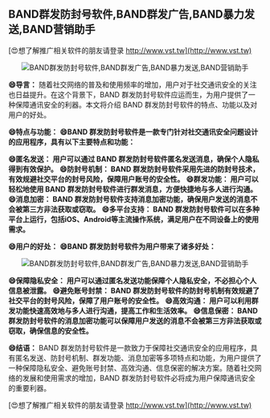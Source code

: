 ## **BAND群发防封号软件,BAND群发广告,BAND暴力发送,BAND营销助手**

[😍想了解推广相关软件的朋友请登录 http://www.vst.tw](http://www.vst.tw)

 <center><img src="https://vst.tw/MP4/tuiguang/png/5.png" alt="BAND群发防封号软件,BAND群发广告,BAND暴力发送,BAND营销助手"></center>

**😄导言：**
随着社交网络的普及和使用频率的增加，用户对于社交通讯安全的关注也日益提升。在这个背景下，BAND 群发防封号软件应运而生，为用户提供了一种保障通讯安全的利器。本文将介绍 BAND 群发防封号软件的特点、功能以及对用户的好处。

**😄特点与功能：**
**😄BAND 群发防封号软件是一款专门针对社交通讯安全问题设计的应用程序，具有以下主要特点和功能：**

**😄匿名发送： 用户可以通过 BAND 群发防封号软件匿名发送消息，确保个人隐私得到有效保护。**
**😄防封号机制： BAND 群发防封号软件采用先进的防封号技术，有效规避社交平台的封号风险，保障用户账号的安全性。**
**😄群发功能： 用户可以轻松地使用 BAND 群发防封号软件进行群发消息，方便快捷地与多人进行沟通。**
**😄消息加密： BAND 群发防封号软件支持消息加密功能，确保用户发送的消息不会被第三方非法获取或窃取。**
**😄多平台支持： BAND 群发防封号软件可以在多种平台上运行，包括iOS、Android等主流操作系统，满足用户在不同设备上的使用需求。**

**😄用户的好处：**
**😄BAND 群发防封号软件为用户带来了诸多好处：**

 <center><img src="https://vst.tw/MP4/tuiguang/png/7.png" alt="BAND群发防封号软件,BAND群发广告,BAND暴力发送,BAND营销助手"></center>

**😄保障隐私安全： 用户可以通过匿名发送功能保障个人隐私安全，不必担心个人信息被泄露。**
**😄避免账号封禁： BAND 群发防封号软件的防封号机制有效规避了社交平台的封号风险，保障了用户账号的安全性。**
**😄高效沟通： 用户可以利用群发功能快速高效地与多人进行沟通，提高工作和生活效率。**
**😄信息保密： BAND 群发防封号软件的消息加密功能可以保障用户发送的消息不会被第三方非法获取或窃取，确保信息的安全性。**

**😄结语：**
BAND 群发防封号软件是一款致力于保障社交通讯安全的应用程序，具有匿名发送、防封号机制、群发功能、消息加密等多项特点和功能，为用户提供了一种保障隐私安全、避免账号封禁、高效沟通、信息保密的解决方案。随着社交网络的发展和使用需求的增加，BAND 群发防封号软件必将成为用户保障通讯安全的重要利器。

[😍想了解推广相关软件的朋友请登录 http://www.vst.tw](http://www.vst.tw)



